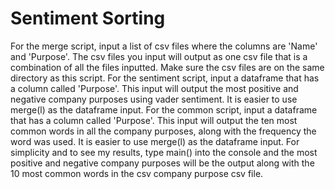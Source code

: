 # Sentiment Sorting 
For the merge script, input a list of csv files where the columns are 'Name' and 'Purpose'. The csv files you input will output as one csv file that is a combination of all the files inputted. Make sure the csv files are on the same directory as this script. 
For the sentiment script, input a dataframe that has a column called 'Purpose'. This input will output the most positive and negative company purposes using vader sentiment. It is easier to use merge(l) as the dataframe input. 
For the common script, input a dataframe that has a column called 'Purpose'. This input will output the ten most common words in all the company purposes, along with the frequency the word was used. It is easier to use merge(l) as the dataframe input. 
For simplicity and to see my results, type main() into the console and the most positive and negative company purposes will be the output along with the 10 most common words in the csv company purpose csv file. 
